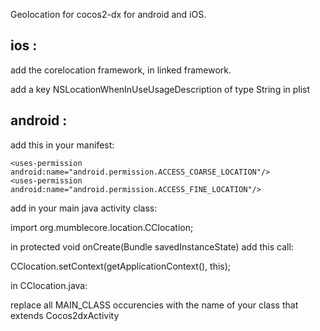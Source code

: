 Geolocation for cocos2-dx for android and iOS.

## ios : 

add the corelocation framework, in linked framework.

add a key NSLocationWhenInUseUsageDescription of type String in plist

## android :

add this in your manifest:

	<uses-permission android:name="android.permission.ACCESS_COARSE_LOCATION"/>
	<uses-permission android:name="android.permission.ACCESS_FINE_LOCATION"/>

add in your main java activity class:

import org.mumblecore.location.CClocation;

in protected void onCreate(Bundle savedInstanceState) add this call:

CClocation.setContext(getApplicationContext(), this);

in CClocation.java:

replace all MAIN_CLASS occurencies  with the name of your class that extends Cocos2dxActivity
